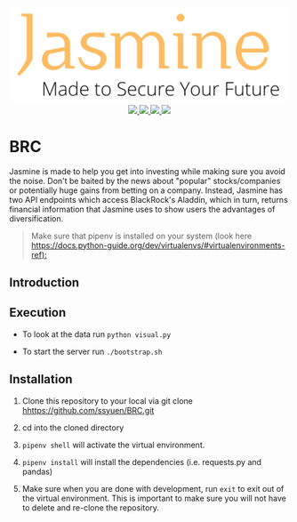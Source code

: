 <p align="center">

<img src="logo.png">

<a href="https://www.python.org/" target="_blank">
    <img src="https://forthebadge.com/images/badges/made-with-python.svg">
  </a>
  <a href="https://www.javascript.com/" target="_blank">
    <img src="https://forthebadge.com/images/badges/uses-js.svg">
  </a>
  <a href="https://github.com/ssyuen/BRC/graphs/contributors" target="_blank">
    <img src="https://forthebadge.com/images/badges/built-with-love.svg">
  </a>
  <a href="https://www.w3schools.com/html/html5_intro.asp" target="_blank">
    <img src="https://forthebadge.com/images/badges/validated-html5.svg">
  </a>

</p>

# BRC

Jasmine is made to help you get into investing while making sure you avoid the noise. Don't be baited by the news about "popular" stocks/companies or potentially huge gains from betting on a company. Instead, Jasmine has two API endpoints which access BlackRock's Aladdin, which in turn, returns financial information that Jasmine uses to show users the advantages of diversification.

> Make sure that pipenv is installed on your system (look here <https://docs.python-guide.org/dev/virtualenvs/#virtualenvironments-ref):>

## Introduction

## Execution

- To look at the data run `python visual.py`

- To start the server run `./bootstrap.sh`

## Installation

1. Clone this repository to your local via git clone <hhttps://github.com/ssyuen/BRC.git>

2. cd into the cloned directory

3. `pipenv shell` will activate the virtual environment.

4. `pipenv install` will install the dependencies (i.e. requests.py and pandas)

5. Make sure when you are done with development, run `exit` to exit out of the virtual environment. This is important to make sure you will not have to delete and re-clone the repository.
